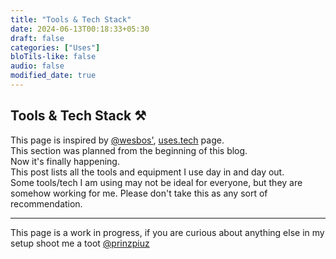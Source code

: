 ```yaml
---
title: "Tools & Tech Stack"
date: 2024-06-13T00:18:33+05:30
draft: false
categories: ["Uses"]
bloTils-like: false
audio: false
modified_date: true
---
```

## Tools & Tech Stack ⚒

This page is inspired by [@wesbos'](https://wesbos.com/), [uses.tech](https://uses.tech/) page.  
This section was planned from the beginning of this blog.  
Now it's finally happening.  
This post lists all the tools and equipment I use day in and day out.  
Some tools/tech I am using may not be ideal for everyone, but they are somehow working for me. Please don't take this as any sort of recommendation.  
***
This page is a work in progress, if you are curious about anything else in my setup shoot me a toot [@prinzpiuz](https://elk.zone/aana.site/@prinzpiuz)  
